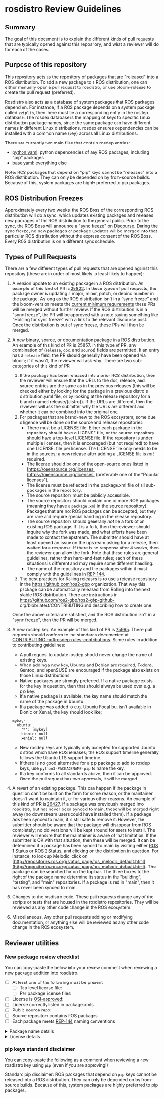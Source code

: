 rosdistro Review Guidelines
===========================

Summary
-------
The goal of this document is to explain the different kinds of pull requests that are typically opened against this repository, and what a reviewer will do for each of the cases.

Purpose of this repository
--------------------------
This repository acts as the repository of packages that are "released" into a ROS distribution. To add a new package to a ROS distribution, one can either manually open a pull request to rosdistro, or use bloom-release to create the pull request (preferred).

Rosdistro also acts as a database of system packages that ROS packages depend on.
For instance, if a ROS package depends on a system package called `zziplib`, then there must be a corresponding entry in the rosdep database.
The rosdep database is the mapping of keys to specific Linux distribution package names, since the same package can have different names in different Linux distributions. rosdep ensures dependencies can be installed with a common name (key) across all Linux distributions.

There are currently two main files that contain rosdep entries:

* [python.yaml](rosdep/python.yaml): python dependencies of any ROS packages, including "pip" packages
* [base.yaml](rosdep/base.yaml): everything else

Note: ROS packages that depend on "pip" keys cannot be "released" into a ROS distribution.
They can only be depended on by from-source builds.
Because of this, system packages are highly preferred to pip packages.

ROS Distribution Freezes
------------------------
Approximately every two weeks, the ROS Boss of the corresponding ROS distribution will do a sync, which updates existing packages and releases new packages of the ROS distribution to the general public.
Prior to the sync, the ROS Boss will announce a "sync freeze" on [Discourse](https://discourse.ros.org/).
During the sync freeze, no new packages or package updates will be merged into that particular ROS distribution without the express consent of the ROS Boss.
Every ROS distribution is on a different sync schedule.

Types of Pull Requests
----------------------
There are a few different types of pull requests that are opened against this repository (these are in order of most likely to least likely to happen):

1.  A version update to an existing package in a ROS distribution.  An example of this kind of PR is [25822](https://github.com/ros/rosdistro/pull/25822).  In these types of pull requests, the package owner is updating a major, minor, patch, or debinc number in the package.  As long as the ROS distribution isn’t in a “sync freeze” and the bloom-version meets the [current minimum requirements](https://docs.ros.org/en/ros2_documentation/rolling/Guides/Releasing-a-ROS-2-package-with-bloom.html#required-tools) these PRs will be merged without further review.  If the ROS distribution is in a "sync freeze", the PR will be approved with a note saying something like “Holding for sync freeze” with a link to the relevant discourse post. Once the distribution is out of sync freeze, these PRs will then be merged.

1.  A new binary, source, or documentation package in a ROS distribution.  An example of this kind of PR is [25857](https://github.com/ros/rosdistro/pull/25857).  In this type of PR, any combination of (`release`, `doc`, and `source`) fields are permitted.  If an entry has a `release` field, the PR should generally have been opened via bloom; if it wasn't, the reviewer will ask why.  There are two sub-categories of this kind of PR:
    1.  If the package has been released into a prior ROS distribution, then the reviewer will ensure that the URLs to the doc, release, and source entries are the same as in the previous releases (this will be checked either by looking for the package in a previous distro's distribution.yaml file, or by looking at the release repository for a branch named release/{distro}).  If the URLs are different, then the reviewer will ask the submitter why the URLs are different and whether it can be combined into the original one.
    1.  For packages that are brand-new to the ROS ecosystem, some due diligence will be done on the source and release repositories:
        * There must be a LICENSE file. Either each package in the repository should have a LICENSE file, or the source repository should have a top-level LICENSE file. If the repository is under multiple licenses, then it is encouraged (but not required) to have one LICENSE.<name> file per license. The LICENSE file only needs to be in the sources; a new release after adding a LICENSE file is *not* required.
        * The license should be one of the open-source ones listed in [https://opensource.org/licenses](https://opensource.org/licenses) (preferably one of the "Popular licenses").
        * The license must be reflected in the package.xml file of all sub-packages in the repository.
        * The source repository must be publicly accessible.
        * The source repository should contain one or more ROS packages (meaning they have a `package.xml` in the source repository). Packages that are not ROS packages can be accepted, but they are rare and require special handling in the release repository.
        * The source repository should generally *not* be a fork of an existing ROS package. If it is a fork, then the reviewer should inquire why the fork was made, and what efforts have been made to contact the upstream. The submitter should have at least opened an issue on the upstream asking for a release, then waited for a response. If there is no response after 4 weeks, then the reviewer can allow the fork. Note that these rules are general guidelines, rather than hard-and-fast rules; each of these situations is different and may require some different handling.
        * The name of the repository and the packages within it must comply with the guidelines in [REP-144](https://www.ros.org/reps/rep-0144.html).
    1. The best practices for Rolling releases is to use a release repository in the https://github.com/ros2-gbp organization. That way this package can be automatically released from Rolling into the next stable ROS distribution.  There are instructions in https://github.com/ros2-gbp/ros2-gbp-github-org/blob/latest/CONTRIBUTING.md describing how to create one.

    Once the above criteria are satisfied, and the ROS distribution isn't in a "sync freeze", then the PR will be merged.

1.  A new rosdep key.  An example of this kind of PR is [25995](https://github.com/ros/rosdistro/pull/25995). These pull requests should conform to the standards documented at [CONTRIBUTING.md#rosdep-rules-contributions](CONTRIBUTING.md#rosdep-rules-contributions). Some rules in addition to contributing guidelines:
    * A pull request to update rosdep should never change the name of existing keys.
    * When adding a new key, Ubuntu and Debian are required, Fedora, Gentoo, and openSUSE are encouraged if the package also exists on those Linux distributions.
    * Native packages are strongly preferred.  If a native package exists for the key in question, then that should always be used over e.g. a pip key.
    * If a native package is available, the key name should match the name of the package in Ubuntu.
    * If a package was added to e.g. Ubuntu Focal but isn’t available in Bionic or Xenial, the key should look like:
    ```
    mykey:
      ubuntu:
        '*': [mykey]
        bionic: null
        xenial: null
    ```
    * New rosdep keys are typically only accepted for supported Ubuntu distros which have ROS releases; the ROS support timeline generally follows the Ubuntu LTS support timeline.
    * If there is no good alternative for a pip package to add to rosdep keys, use `python3-PACKAGENAME-pip` to name the key.
    * If a key conforms to all standards above, then it can be approved. Once the pull request has two approvals, it will be merged.

1.  A revert of an existing package.  This can happen if the package in question can’t be built on the farm for some reason, or the maintainer doesn’t want to maintain it, or for various other reasons.  An example of this kind of PR is [26427](https://github.com/ros/rosdistro/pull/26427).  If a package was previously merged into rosdistro, but has never been synced to main, these will be merged right away (no downstream users could have installed them).  If a package *has* been synced to main, it is still safe to remove it.  However, the submitter should be aware that the package will disappear from ROS completely; no old versions will be kept around for users to install.  The reviewer will ensure that the maintainer is aware of that limitation.  If the submitter is OK with that situation, then these will be merged.  It can be determined if a package has been synced to main by visiting either [ROS 1 Status](http://repositories.ros.org/status_page) or [ROS 2 Status](http://repo.ros2.org/status_page/), and clicking on the distribution in question.  For instance, to look up Melodic, click on [http://repositories.ros.org/status_page/ros_melodic_default.html](http://repositories.ros.org/status_page/ros_melodic_default.html).  The package can be searched for on the top bar.  The three boxes to the right of the package name determine its status in the "building", "testing", and "main" repositories.  If a package is red in "main", then it has never been synced to main.

1.  Changes to the rosdistro code. These pull requests change any of the scripts or tests that are housed in the rosdistro repositories.  They will be reviewed as any other code change in the ROS ecosystem.

1.  Miscellaneous. Any other pull requests adding or modifying documentation, or anything else will be reviewed as any other code change in the ROS ecosystem.

Reviewer utilities
------------------

### New package review checklist

You can copy-paste the below into your review comment when reviewing a new package addition into rosdistro.

- [ ] At least one of the following must be present
  - [ ] Top level license file:
  - [ ] Per package license files:
- [ ] License is [OSI-approved](https://opensource.org/licenses):
- [ ] License correctly listed in package.xmls
- [ ] Public source repo:
- [ ] Source repository contains ROS packages
- [ ] Each package meets [REP-144](https://www.ros.org/reps/rep-0144.html) naming conventions

<details><summary>Package name details</summary>

```console
$ find . -name "package.xml" -exec grep --color=auto -e "<name>" "{}" ";"
<OUTPUT HERE>
```
</details>

<details><summary>License details</summary>

```console
$ find . -name "package.xml" -exec grep --color=auto -e "<license>" "{}" "+"
<OUTPUT HERE>
```
</details>

### pip keys standard disclaimer

You can copy-paste the following as a comment when reviewing a new rosdistro key using `pip` (even if you are approving!)

Standard pip disclaimer: ROS packages that depend on `pip` keys cannot be released into a ROS distribution.
They can only be depended on by from-source builds.
Because of this, system packages are highly preferred to pip packages.
